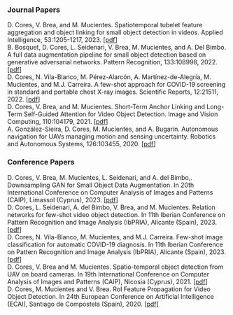 

### Journal Papers
D. Cores, V. Brea, and M. Mucientes. Spatiotemporal tubelet feature aggregation and object linking for small object detection in videos. Applied Intelligence, 53:1205-1217, 2023. \[[pdf](pubs/apin23.pdf)\]  
B. Bosquet, D. Cores, L. Seidenari, V. Brea, M. Mucientes, and A. Del Bimbo. A full data augmentation pipeline for small object detection based on generative adversarial networks. Pattern Recognition, 133:108998, 2022. \[[pdf](pubs/pr22.pdf)\]  
D. Cores, N. Vila-Blanco, M. Pérez-Alarcón, A. Martínez-de-Alegría, M. Mucientes, and M.J. Carreira. A few-shot approach for COVID-19 screening in standard and portable chest X-ray images. Scientific Reports, 12:21511, 2022. \[[pdf](pubs/sr22.pdf)\]  
D. Cores, V. Brea, and M. Mucientes. Short-Term Anchor Linking and Long-Term Self-Guided Attention for Video Object Detection. Image and Vision Computing, 110:104179, 2021. \[[pdf](pubs/imavis21.pdf)\]  
A. González-Sieira, D. Cores, M. Mucientes, and A. Bugarín. Autonomous navigation for UAVs managing motion and sensing uncertainty. Robotics and Autonomous Systems, 126:103455, 2020. \[[pdf](pubs/ras20.pdf)\]  

### Conference Papers
D. Cores, V. Brea, M. Mucientes, L. Seidenari, and A. del Bimbo,. Downsampling GAN for Small Object Data Augmentation. In 20th International Conference on Computer Analysis of Images and Patterns (CAIP), Limassol (Cyprus), 2023. \[[pdf](pubs/caip23.pdf)\]  
D. Cores, L. Seidenari, A. del Bimbo, V. Brea, and M. Mucientes. Relation networks for few-shot video object detection. In 11th Iberian Conference on Pattern Recognition and Image Analysis (IbPRIA), Alicante (Spain), 2023. \[[pdf](pubs/ibpria23_fsv.pdf)\]  
D. Cores, N. Vila-Blanco, M. Mucientes, and M.J. Carreira. Few-shot image classification for automatic COVID-19 diagnosis. In 11th Iberian Conference on Pattern Recognition and Image Analysis (IbPRIA), Alicante (Spain), 2023. \[[pdf](pubs/ibpria23_fsi.pdf)\]  
D. Cores, V. Brea and M. Mucientes. Spatio-temporal object detection from UAV on board cameras. In 19th International Conference on Computer Analysis of Images and Patterns (CAIP), Nicosia (Cyprus), 2021. \[[pdf](pubs/caip21.pdf)\]  
D. Cores, M. Mucientes and V. Brea. RoI Feature Propagation for Video Object Detection. In 24th European Conference on Artificial Intelligence (ECAI), Santiago de Compostela (Spain), 2020. \[[pdf](pubs/ecai20.pdf)\]  